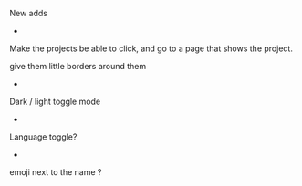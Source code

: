 New adds

- 

Make the projects be able to click, and go to
a page that shows the project.

give them little borders around them

- 


Dark / light toggle mode

- 

Language toggle? 

- 

emoji next to the name ?